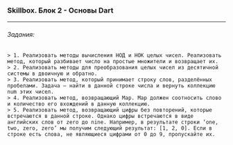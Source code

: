 ### Skillbox. Блок 2 - Основы Dart ###
---
###### Задания: ######
    > 1. Реализовать методы вычисления НОД и НОК целых чисел. Реализовать метод, который разбивает число на простые множители и возвращает их.
    > 2. Реализовать методы для преобразования целых чисел из десятичной системы в двоичную и обратно.
    > 3. Реализовать метод, который принимает строку слов, разделённых пробелами. Задача — найти в данной строке числа и вернуть коллекцию num этих чисел.
    > 4. Реализовать метод, возвращающий Map. Map должен соотносить слово и количество его вхождений в данную коллекцию.
    > 5. Реализовать метод, возвращающий цифры без повторений, которые встречаются в данной строке. Однако цифры встречаются в виде английских слов от zero до nine. Например, в результате строки ‘one, two, zero, zero’ мы получим следующий результат: [1, 2, 0]. Если в строке есть слова, не являющиеся цифрами от 0 до 9, пропускайте их.
